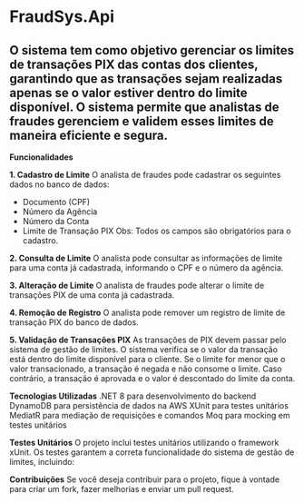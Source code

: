 # FraudSys.Api

## O sistema tem como objetivo gerenciar os limites de transações PIX das contas dos clientes, garantindo que as transações sejam realizadas apenas se o valor estiver dentro do limite disponível. O sistema permite que analistas de fraudes gerenciem e validem esses limites de maneira eficiente e segura.

**Funcionalidades**

**1. Cadastro de Limite**
O analista de fraudes pode cadastrar os seguintes dados no banco de dados:

- Documento (CPF)
- Número da Agência
- Número da Conta
- Limite de Transação PIX
Obs: Todos os campos são obrigatórios para o cadastro.

**2. Consulta de Limite**
O analista pode consultar as informações de limite para uma conta já cadastrada, informando o CPF e o número da agência.

**3. Alteração de Limite**
O analista de fraudes pode alterar o limite de transações PIX de uma conta já cadastrada.

**4. Remoção de Registro**
O analista pode remover um registro de limite de transação PIX do banco de dados.

**5. Validação de Transações PIX**
As transações de PIX devem passar pelo sistema de gestão de limites. O sistema verifica se o valor da transação está dentro do limite disponível para o cliente. Se o limite for menor que o valor transacionado, a transação é negada e não consome o limite. Caso contrário, a transação é aprovada e o valor é descontado do limite da conta.

**Tecnologias Utilizadas**
.NET 8 para desenvolvimento do backend
DynamoDB para persistência de dados na AWS
XUnit para testes unitários
MediatR para mediação de requisições e comandos
Moq para mocking em testes unitários

**Testes Unitários**
O projeto inclui testes unitários utilizando o framework xUnit. Os testes garantem a correta funcionalidade do sistema de gestão de limites, incluindo:

**Contribuições**
Se você deseja contribuir para o projeto, fique à vontade para criar um fork, fazer melhorias e enviar um pull request.
